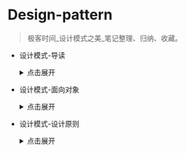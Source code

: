 # Design-pattern
>  极客时间\_设计模式之美\_笔记整理、归纳、收藏。

- 设计模式-导读

  <details>
  <summary>点击展开</summary>
  <pre>
  0001_设计模式-导读.md
  </pre>

- 设计模式-面向对象

  <details>
  <summary>点击展开</summary>
  <pre>
  0002_面向对象-理论1.md
  0003_面向对象-理论2.md
  0004_面向对象-理论3.md
  0005_面向对象-理论4.md
  0006_面向对象-理论5.md
  0007_面向对象-理论6.md
  0008_面向对象_理论7.md
  0009_面向对象_实战1上.md
  0010_面向对象_实战1下.md
  0011_面向对象_实战2上.md
  0012_面向对象_实战2下.md
  </pre>

- 设计模式-设计原则

  <details>
  <summary>点击展开</summary>
  <pre>
  0013_设计原则-理论1.md
  0014_设计原则-理论2.md
  0015_设计原则-理论3.md
  0016_设计原则-理论4.md
  0017_设计原则-理论5.md
  0018_设计原则-理论6.md
  0019_设计原则-理论7.md
  0020_设计原则-理论8.md
  0021_设计原则_实战1上.md
  0022_设计原则_实战1下.md
  0023_设计原则_实战2上.md
  0024_设计原则_实战2下.md
  </pre>

  

